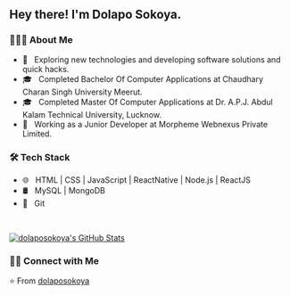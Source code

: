 <h2> Hey there! I'm Dolapo Sokoya.</h2>

<h3> 👨🏻‍💻 About Me </h3>

- 🤔 &nbsp; Exploring new technologies and developing software solutions and quick hacks.
- 🎓 &nbsp; Completed Bachelor Of Computer Applications at Chaudhary Charan Singh University Meerut.
- 🎓 &nbsp; Completed Master Of Computer Applications at Dr. A.P.J. Abdul Kalam Technical University, Lucknow.
- 💼 &nbsp; Working as a Junior Developer at Morpheme Webnexus Private Limited.

<h3>🛠 Tech Stack</h3>

- 🌐 &nbsp; HTML | CSS | JavaScript | ReactNative | Node.js | ReactJS
- 🛢 &nbsp; MySQL | MongoDB
- 🔧 &nbsp; Git 

<br/>

[![dolaposokoya's GitHub Stats](https://github-readme-stats.vercel.app/api?username=dolaposokoya&show_icons=true)](https://github.com/dolaposokoya)

<h3> 🤝🏻 Connect with Me </h3>

<p align="center">
<a href="mailto:dolaposokoya97@gmail.com"></a>
</p>

⭐️ From [dolaposokoya](https://github.com/dolaposokoya)
